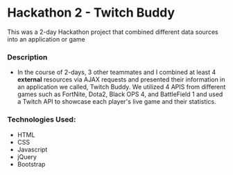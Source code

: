 # Hackathon 2 - Twitch Buddy

This was a 2-day Hackathon project that combined different data sources into an application or game

### Description 
- In the course of 2-days, 3 other teammates and I combined at least 4 **external** resources via AJAX requests and presented their information in an application we called, Twitch Buddy. We utilized 4 APIS from different games such as FortNite, Dota2, Black OPS 4, and BattleField 1 and used a Twitch API to showcase each player's live game and their statistics.   

### Technologies Used:
- HTML
- CSS
- Javascript
- jQuery
- Bootstrap 
